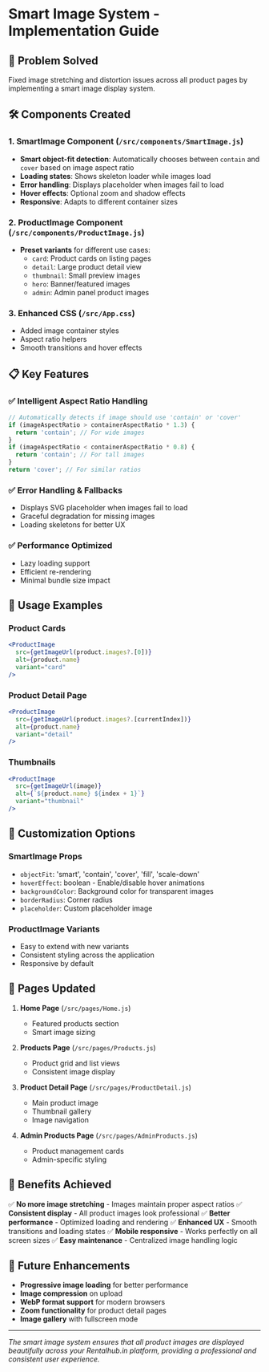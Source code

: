 # Smart Image System - Implementation Guide

## 🎯 **Problem Solved**
Fixed image stretching and distortion issues across all product pages by implementing a smart image display system.

## 🛠️ **Components Created**

### 1. **SmartImage Component** (`/src/components/SmartImage.js`)
- **Smart object-fit detection**: Automatically chooses between `contain` and `cover` based on image aspect ratio
- **Loading states**: Shows skeleton loader while images load
- **Error handling**: Displays placeholder when images fail to load
- **Hover effects**: Optional zoom and shadow effects
- **Responsive**: Adapts to different container sizes

### 2. **ProductImage Component** (`/src/components/ProductImage.js`)
- **Preset variants** for different use cases:
  - `card`: Product cards on listing pages
  - `detail`: Large product detail view
  - `thumbnail`: Small preview images
  - `hero`: Banner/featured images
  - `admin`: Admin panel product images

### 3. **Enhanced CSS** (`/src/App.css`)
- Added image container styles
- Aspect ratio helpers
- Smooth transitions and hover effects

## 📋 **Key Features**

### ✅ **Intelligent Aspect Ratio Handling**
```javascript
// Automatically detects if image should use 'contain' or 'cover'
if (imageAspectRatio > containerAspectRatio * 1.3) {
  return 'contain'; // For wide images
}
if (imageAspectRatio < containerAspectRatio * 0.8) {
  return 'contain'; // For tall images  
}
return 'cover'; // For similar ratios
```

### ✅ **Error Handling & Fallbacks**
- Displays SVG placeholder when images fail to load
- Graceful degradation for missing images
- Loading skeletons for better UX

### ✅ **Performance Optimized**
- Lazy loading support
- Efficient re-rendering
- Minimal bundle size impact

## 🎨 **Usage Examples**

### Product Cards
```jsx
<ProductImage
  src={getImageUrl(product.images?.[0])}
  alt={product.name}
  variant="card"
/>
```

### Product Detail Page
```jsx
<ProductImage
  src={getImageUrl(product.images?.[currentIndex])}
  alt={product.name}
  variant="detail"
/>
```

### Thumbnails
```jsx
<ProductImage
  src={getImageUrl(image)}
  alt={`${product.name} ${index + 1}`}
  variant="thumbnail"
/>
```

## 🔧 **Customization Options**

### SmartImage Props
- `objectFit`: 'smart', 'contain', 'cover', 'fill', 'scale-down'
- `hoverEffect`: boolean - Enable/disable hover animations
- `backgroundColor`: Background color for transparent images
- `borderRadius`: Corner radius
- `placeholder`: Custom placeholder image

### ProductImage Variants
- Easy to extend with new variants
- Consistent styling across the application
- Responsive by default

## 📱 **Pages Updated**

1. **Home Page** (`/src/pages/Home.js`)
   - Featured products section
   - Smart image sizing

2. **Products Page** (`/src/pages/Products.js`)
   - Product grid and list views
   - Consistent image display

3. **Product Detail Page** (`/src/pages/ProductDetail.js`)
   - Main product image
   - Thumbnail gallery
   - Image navigation

4. **Admin Products Page** (`/src/pages/AdminProducts.js`)
   - Product management cards
   - Admin-specific styling

## 🎉 **Benefits Achieved**

✅ **No more image stretching** - Images maintain proper aspect ratios
✅ **Consistent display** - All product images look professional
✅ **Better performance** - Optimized loading and rendering
✅ **Enhanced UX** - Smooth transitions and loading states
✅ **Mobile responsive** - Works perfectly on all screen sizes
✅ **Easy maintenance** - Centralized image handling logic

## 🚀 **Future Enhancements**

- **Progressive image loading** for better performance
- **Image compression** on upload
- **WebP format support** for modern browsers
- **Zoom functionality** for product detail pages
- **Image gallery** with fullscreen mode

---

*The smart image system ensures that all product images are displayed beautifully across your Rentalhub.in platform, providing a professional and consistent user experience.*
